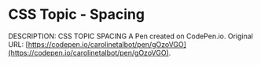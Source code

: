 # CSS Topic - Spacing

DESCRIPTION: CSS TOPIC SPACING
A Pen created on CodePen.io. Original URL: [https://codepen.io/carolinetalbot/pen/gOzoVGO](https://codepen.io/carolinetalbot/pen/gOzoVGO).
